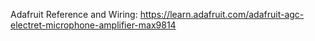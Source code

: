 
Adafruit Reference and Wiring: https://learn.adafruit.com/adafruit-agc-electret-microphone-amplifier-max9814

